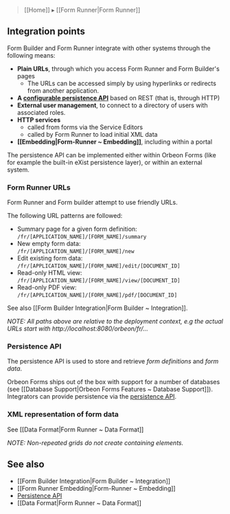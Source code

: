 > [[Home]] ▸ [[Form Runner|Form Runner]]

## Integration points  

Form Builder and Form Runner integrate with other systems through the following means:  

- __Plain URLs__, through which you access Form Runner and Form Builder's pages
    - The URLs can be accessed simply by using hyperlinks or redirects from another application.
- __A [configurable persistence API](http://wiki.orbeon.com/forms/doc/developer-guide/form-runner/persistence-api)__ based on REST (that is, through HTTP)
- __External user management__, to connect to a directory of users with associated roles.
- __HTTP services__
  - called from forms via the Service Editors
  - called by Form Runner to load initial XML data
- __[[Embedding|Form-Runner ~ Embedding]]__, including within a portal

The persistence API can be implemented either within Orbeon Forms (like for example the built-in eXist persistence layer), or within an external system.  

### Form Runner URLs   

Form Runner and Form builder attempt to use friendly URLs.

The following URL patterns are followed:

* Summary page for a given form definition:  
    `/fr/[APPLICATION_NAME]/[FORM_NAME]/summary`
* New empty form data:  
    `/fr/[APPLICATION_NAME]/[FORM_NAME]/new`
* Edit existing form data:  
    `/fr/[APPLICATION_NAME]/[FORM_NAME]/edit/[DOCUMENT_ID]`
* Read-only HTML view:  
    `/fr/[APPLICATION_NAME]/[FORM_NAME]/view/[DOCUMENT_ID]`
* Read-only PDF view:  
    `/fr/[APPLICATION_NAME]/[FORM_NAME]/pdf/[DOCUMENT_ID]`

See also [[Form Builder Integration|Form Builder ~ Integration]].

_NOTE: All paths above are relative to the deployment context, e.g the actual URLs start with http://localhost:8080/orbeon/fr/..._

### Persistence API

The persistence API is used to store and retrieve *form definitions* and *form data*.

Orbeon Forms ships out of the box with support for a number of databases (see [[Database Support|Orbeon Forms Features ~ Database Support]]). Integrators can provide persistence via the [persistence API](http://wiki.orbeon.com/forms/doc/developer-guide/form-runner/persistence-api).

### XML representation of form data

See [[Data Format|Form Runner ~ Data Format]]

_NOTE: Non-repeated grids do not create containing elements._

## See also

- [[Form Builder Integration|Form Builder ~ Integration]]
- [[Form Runner Embedding|Form-Runner ~ Embedding]]
- [Persistence API](http://wiki.orbeon.com/forms/doc/developer-guide/form-runner/persistence-api)
- [[Data Format|Form Runner ~ Data Format]]